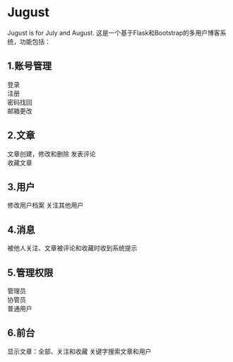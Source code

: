 # Jugust  
Jugust is for July and August. 
这是一个基于Flask和Bootstrap的多用户博客系统，功能包括：  
## 1.账号管理  
登录    
注册  
密码找回  
邮箱更改  
## 2.文章
文章创建，修改和删除
发表评论  
收藏文章  
## 3.用户  
修改用户档案
关注其他用户  
## 4.消息  
被他人关注、文章被评论和收藏时收到系统提示  
## 5.管理权限
管理员  
协管员  
普通用户  
## 6.前台
显示文章：全部、关注和收藏
关键字搜索文章和用户
